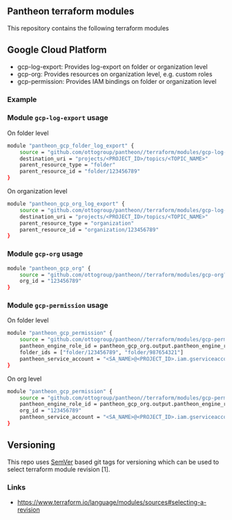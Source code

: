 ## Pantheon terraform modules

This repository contains the following terraform modules 


## Google Cloud Platform

- gcp-log-export: Provides log-export on folder or organization level
- gcp-org: Provides resources on organization level, e.g. custom roles
- gcp-permission: Provides IAM bindings on folder or organization level


### Example 

### Module `gcp-log-export` usage
On folder level

```bash
module "pantheon_gcp_folder_log_export" {
    source = "github.com/ottogroup/pantheon//terraform/modules/gcp-log-export?ref=v1.0.0"
    destination_uri = "projects/<PROJECT_ID>/topics/<TOPIC_NAME>"
    parent_resource_type = "folder"
    parent_resource_id = "folder/123456789"
}
```

On organization level
```bash
module "pantheon_gcp_org_log_export" {
    source = "github.com/ottogroup/pantheon//terraform/modules/gcp-log-export?ref=v1.0.0"
    destination_uri = "projects/<PROJECT_ID>/topics/<TOPIC_NAME>"
    parent_resource_type = "organization"
    parent_resource_id = "organization/123456789"
}
```

### Module `gcp-org` usage

```bash
module "pantheon_gcp_org" {
    source = "github.com/ottogroup/pantheon//terraform/modules/gcp-org?ref=v1.0.0"
    org_id = "123456789"
}
```

### Module `gcp-permission` usage

On folder level

```bash
module "pantheon_gcp_permission" {
    source = "github.com/ottogroup/pantheon//terraform/modules/gcp-permission?ref=v1.0.0"
    pantheon_engine_role_id = pantheon_gcp_org.output.pantheon_engine_role_id
    folder_ids = ["folder/123456789", "folder/987654321"]
    pantheon_service_account = "<SA_NAME>@<PROJECT_ID>.iam.gserviceaccount.com"
}
```

On org level

```bash
module "pantheon_gcp_permission" {
    source = "github.com/ottogroup/pantheon//terraform/modules/gcp-permission?ref=v1.0.0"
    pantheon_engine_role_id = pantheon_gcp_org.output.pantheon_engine_role_id
    org_id = "123456789"
    pantheon_service_account = "<SA_NAME>@<PROJECT_ID>.iam.gserviceaccount.com"
}
```


## Versioning

This repo uses [SemVer](http://semver.org/) based git tags for versioning which can be used to select terraform module revision [1].

### Links

- https://www.terraform.io/language/modules/sources#selecting-a-revision
